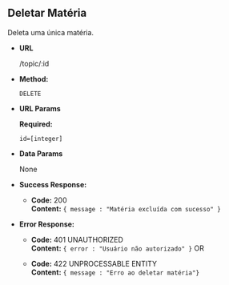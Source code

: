 **Deletar Matéria**
----

Deleta uma única matéria. 

* **URL**

    /topic/:id

* **Method:**

    `DELETE`
  
*  **URL Params**

   **Required:**
 
    `id=[integer]`

* **Data Params**

    None

* **Success Response:**

  * **Code:** 200 <br />
    **Content:** `{ message : "Matéria excluída com sucesso" }`
 
* **Error Response:**

  * **Code:** 401 UNAUTHORIZED <br />
    **Content:** `{ error : "Usuário não autorizado" }`
  OR

  * **Code:** 422 UNPROCESSABLE ENTITY <br />
    **Content:** `{ message : "Erro ao deletar matéria"}`



